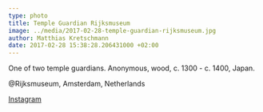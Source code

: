 ```yaml
---
type: photo
title: Temple Guardian Rijksmuseum
image: ../media/2017-02-28-temple-guardian-rijksmuseum.jpg
author: Matthias Kretschmann
date: 2017-02-28 15:38:28.206431000 +02:00
---
```


One of two temple guardians. Anonymous, wood, c. 1300 - c. 1400, Japan.

@Rijksmuseum, Amsterdam, Netherlands

[Instagram](https://www.instagram.com/p/BRGI5EyFvU-)
